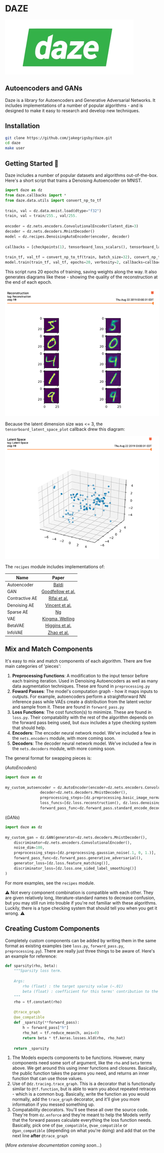 # DAZE
![](docs/source/media/logo.png)
## Autoencoders and GANs

Daze is a library for Autoencoders and Generative Adversarial Networks. It includes implementations of a number of popular algorithms - and is designed to make it easy to research and develop new techniques.

## Installation
```bash
git clone https://github.com/jakegrigsby/daze.git
cd daze
make user
```


## Getting Started :beginner:
Daze includes a number of popular datasets and algorithms out-of-the-box. Here's a short script that trains a Denoising Autoencoder on MNIST.

```python
import daze as dz
from daze.callbacks import *
from daze.data.utils import convert_np_to_tf

train, val = dz.data.mnist.load(dtype="f32")
train, val = train/255., val/255.

encoder = dz.nets.encoders.ConvolutionalEncoder(latent_dim=3)
decoder = dz.nets.decoders.MnistDecoder()
model = dz.recipes.DenoisingAutoEncoder(encoder, decoder)

callbacks = [checkpoints(1), tensorboard_loss_scalars(), tensorboard_latent_space_plot(train[:100]), tensorboard_image_reconstruction(train[:5])]

train_tf, val_tf = convert_np_to_tf(train, batch_size=32), convert_np_to_tf(val, batch_size=32)
model.train(train_tf, val_tf, epochs=20, verbosity=2, callbacks=callbacks)
```
This script runs 20 epochs of training, saving weights along the way. It also generates diagrams like these - showing the quality of the reconstruction at the end of each epoch.

![](docs/source/media/reconstructions_mnist.png)

Because the latent dimension size was <= 3, the `tensorboard_latent_space_plot` callback drew this diagram:

![](docs/source/media/latent_space_mnist.png)

The `recipes` module includes implementations of:

| Name | Paper |
| --- | :---: | 
|Autoencoder| [Baldi](https://dl.acm.org/citation.cfm?id=3045801) |
|GAN| [Goodfellow et al.](https://papers.nips.cc/paper/5423-generative-adversarial-nets.pdf)
|Contractive AE | [Rifai et al.](http://www.icml-2011.org/papers/455_icmlpaper.pdf)
|Denoising AE| [Vincent et al.](https://www.cs.toronto.edu/~larocheh/publications/icml-2008-denoising-autoencoders.pdf)
|Sparse AE| [Ng](https://web.stanford.edu/class/cs294a/sparseAutoencoder.pdf)
|VAE| [Kingma, Welling](https://arxiv.org/abs/1312.6114)
|BetaVAE| [Higgins et al.](https://openreview.net/references/pdf?id=Sy2fzU9gl)
|InfoVAE|[Zhao et al.](https://arxiv.org/abs/1706.02262)

## Mix and Match Components
It's easy to mix and match components of each algorithm. There are five main categories of 'pieces':

1) __Preprocessing Functions__:
A modification to the input tensor before each training iteration. Used in Denoising Autoencoders as well as many data augmentation techniques. These are found in `preprocessing.py`
2) __Foward Passes__:
The model's computation graph - how it maps inputs to outputs. For example, autoencoders perform a straightforward NN inference pass while VAEs create a distribution from the latent vector and sample from it. These are found in `forward_pass.py`
3) __Loss Functions__:
The cost function(s) to minimize. These are found in   `loss.py`. Their compatability with the rest of the algorithm depends on the forward pass being used, but `daze` includes a type checking system that should help.
4) __Encoders__:
The encoder neural network model. We've included a few in the `nets.encoders` module, with more coming soon.
5) __Decoders__:
The decoder neural network model. We've included a few in the `nets.decoders` module, with more coming soon.

The general format for swapping pieces is:

(_AutoEncoders_)
```python
import daze as dz

my_custom_autoencoder = dz.AutoEncoder(encoder=dz.nets.encoders.ConvolutionalEncoder(),
                decoder=dz.nets.decoders.MnistDecoder(),
                preprocessing_steps=[dz.preprocessing.basic_image_normalize(), dz.preprocessing.random_mask(.1)],
                loss_funcs=[dz.loss.reconstruction(), dz.loss.denoising_reconstruction()],
                forward_pass_func=dz.forward_pass.standard_encode_decode())
```

(_GANs_)
```python
import daze as dz

my_custom_gan = dz.GAN(generator=dz.nets.decoders.MnistDecoder(),
    discriminator=dz.nets.encoders.ConvolutionalEncoder(),
    noise_dim=100,
    preprocessing_steps=[dz.preprocessing.gaussian_noise(.1, 0, 1.)],
    forward_pass_func=dz.forward_pass.generative_adversarial(),
    generator_loss=[dz.loss.feature_matching()],
    discriminator_loss=[dz.loss.one_sided_label_smoothing()]
)
```
For more examples, see the `recipes` module.

:warning: Not every component combination is compatible with each other. They are given relatively long, literature-standard names to decrease confusion, but you may still run into trouble if you're not familiar with these algorithms. Luckily, there is a type checking system that should tell you when you get it wrong. :warning:

## Creating Custom Components
Completely custom components can be added by writing them in the same format as existing examples (see `loss.py`, `forward_pass.py`, `preprocessing.py`). There are really just three things to be aware of. Here's an example for reference:
```python
def sparsity(rho, beta):
    """Sparsity loss term.

    Args:
        rho (float) : the target sparsity value (~.01)
        beta (float) : coefficient for this terms' contribution to the overall loss function.
    """
    rho = tf.constant(rho)

    @trace_graph
    @ae_compatible
    def _sparsity(**forward_pass):
        h = forward_pass["h"]
        rho_hat = tf.reduce_mean(h, axis=0)
        return beta * tf.keras.losses.kld(rho, rho_hat)

    return _sparsity
```
1) The Models expects components to be functions. However, many components need some sort of argument, like the `rho` and `beta` terms above. We get around this using inner functions and closures. Basically, the public function takes the params you need, and returns an inner function that can use those values. 
2) Use of `@dz.tracing.trace_graph`. This is a decorator that is functionally similar to `@tf.function`, but is able to warn you about repeated retraces - which is a common bug. Basically, write the function as you would normally, add the `trace_graph` decorator, and it'll give you more information if you messed something up.
3) Compatability decorators. You'll see these all over the source code. They're from `dz.enforce` and they're meant to help the Models verify that the forward passes calculate everything the loss function needs. Basically, pick one of `@ae_compatible`, `@vae_compatible` or `@gan_compatible` (depending on what you're doing) and add that on the next line __after__ `@trace_graph`


(_More extensive documentation coming soon..._)